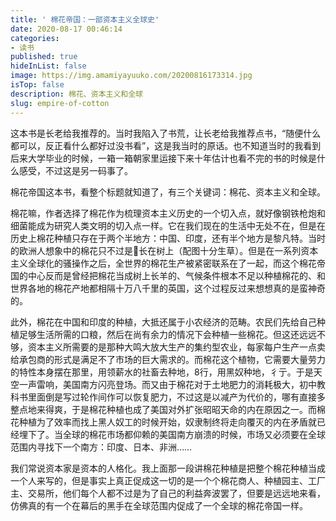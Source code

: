 ```yaml
---
title: ' 棉花帝国：一部资本主义全球史'
date: 2020-08-17 00:46:14
categories:
- 读书
published: true
hideInList: false
image: https://img.amamiyayuuko.com/20200816173314.jpg
isTop: false
description: 棉花、资本主义和全球 
slug: empire-of-cotton
---
```

这本书是长老给我推荐的。当时我陷入了书荒，让长老给我推荐点书，“随便什么都可以，反正看什么都好过没书看”，这是我当时的原话。也不知道当时的我看到后来大学毕业的时候，一箱一箱朝家里运接下来十年估计也看不完的书的时候是什么感受，不过这是另一码事了。

<!-- more -->

棉花帝国这本书，看整个标题就知道了，有三个关键词：棉花、资本主义和全球。

棉花嘛，作者选择了棉花作为梳理资本主义历史的一个切入点，就好像钢铁枪炮和细菌能成为研究人类文明的切入点一样。它在我们现在的生活中无处不在，但是在历史上棉花种植只存在于两个半地方：中国、印度，还有半个地方是黎凡特。当时的欧洲人想象中的棉花只不过是🐏长在树上（配图十分生草）。但是在一系列资本主义全球化的骚操作之后，全世界的棉花生产被紧密联系在了一起，而这个棉花帝国的中心反而是曾经把棉花当成树上长羊的、气候条件根本不足以种植棉花的、和世界各地的棉花产地都相隔十万八千里的英国，这个过程反过来想想真的是蛮神奇的。

此外，棉花在中国和印度的种植，大抵还属于小农经济的范畴。农民们先给自己种植足够生活所需的口粮，然后在尚有余力的情况下会种植一些棉花。但这还远远不够，资本主义所需要的是那种大鸣大放大生产的集约型农业，每家每户生产一点卖给承包商的形式是满足不了市场的巨大需求的。而棉花这个植物，它需要大量劳力的特性本身摆在那里，用领薪水的社畜去种地，8行，用黑奴种地，彳亍。于是天空一声雷响，美国南方闪亮登场。而又由于棉花对于土地肥力的消耗极大，初中教科书里面倒是写过轮作间作可以恢复肥力，不过这是以减产为代价的，哪有直接多整点地来得爽，于是棉花种植也成了美国对外扩张昭昭天命的内在原因之一。而棉花种植为了效率而找上黑人奴工的时候开始，奴隶制终将走向覆灭的内在矛盾就已经埋下了。当全球的棉花市场都仰赖的美国南方崩溃的时候，市场又必须要在全球范围内寻找下一个南方：印度、日本、非洲……

我们常说资本家是资本的人格化。我上面那一段讲棉花种植是把整个棉花种植当成一个人来写的，但是事实上真正促成这一切的是一个个棉花商人、种植园主、工厂主、交易所，他们每个人都不过是为了自己的利益奔波罢了，但要是远远地来看，仿佛真的有一个在幕后的黑手在全球范围内促成了一个全球的棉花帝国一样。
